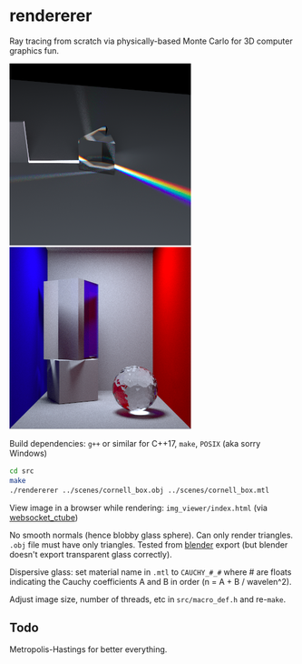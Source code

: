 # rendererer
Ray tracing from scratch via physically-based Monte Carlo for 3D computer
graphics fun.

![prism_img](prism.png)
![cornell_box_img](cornell_box.png)

Build dependencies: `g++` or similar for C++17, `make`, `POSIX` (aka sorry Windows)
```bash
cd src
make
./rendererer ../scenes/cornell_box.obj ../scenes/cornell_box.mtl
```

View image in a browser while rendering: `img_viewer/index.html` (via
[websocket_ctube](https://github.com/bryance-oyang/websocket_ctube))

No smooth normals (hence blobby glass sphere). Can only render triangles. `.obj` file must have only triangles. Tested from [blender](https://www.blender.org/) export (but blender doesn't export transparent glass correctly).

Dispersive glass: set material name in `.mtl` to `CAUCHY_#_#` where # are floats
indicating the Cauchy coefficients A and B in order (n = A + B / wavelen^2).

Adjust image size, number of threads, etc in `src/macro_def.h` and re-`make`.

## Todo
Metropolis-Hastings for better everything.
